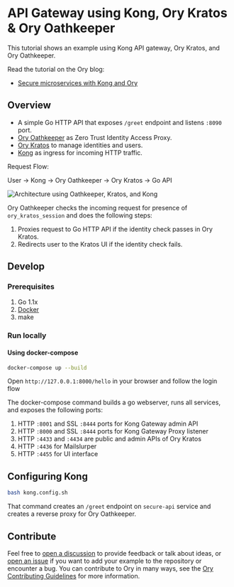 # API Gateway using Kong, Ory Kratos & Ory Oathkeeper

This tutorial shows an example using Kong API gateway, Ory Kratos, and Ory
Oathkeeper.

Read the tutorial on the Ory blog:

- [Secure microservices with Kong and Ory](https://www.ory.sh/zero-trust-api-security-ory-tutorial/)

## Overview

- A simple Go HTTP API that exposes `/greet` endpoint and listens `:8090` port.
- [Ory Oathkeeper](https://www.ory.sh/docs/oathkeeper/install) as Zero Trust
  Identity Access Proxy.
- [Ory Kratos](https://www.ory.sh/docs/kratos/install) to manage identities and
  users.
- [Kong](https://konghq.com/install#kong-community) as ingress for incoming HTTP
  traffic.

Request Flow:

User -> Kong -> Ory Oathkeeper -> Ory Kratos -> Go API

![Architecture using Oathkeeper, Kratos, and Kong](../_assets/img/kong.png)

Ory Oathkeeper checks the incoming request for presence of `ory_kratos_session`
and does the following steps:

1. Proxies request to Go HTTP API if the identity check passes in Ory Kratos.
2. Redirects user to the Kratos UI if the identity check fails.

## Develop

### Prerequisites

1. Go 1.1x
1. [Docker](https://docs.docker.com/get-docker/)
1. make

### Run locally

#### Using docker-compose

```bash
docker-compose up --build
```

Open `http://127.0.0.1:8000/hello` in your browser and follow the login flow

The docker-compose command builds a go webserver, runs all services, and exposes
the following ports:

1. HTTP `:8001` and SSL `:8444` ports for Kong Gateway admin API
1. HTTP `:8000` and SSL `:8444` ports for Kong Gateway Proxy listener
1. HTTP `:4433` and `:4434` are public and admin APIs of Ory Kratos
1. HTTP `:4436` for Mailslurper
1. HTTP `:4455` for UI interface

## Configuring Kong

```bash
bash kong.config.sh
```

That command creates an `/greet` endpoint on `secure-api` service and creates a
reverse proxy for Ory Oathkeeper.

## Contribute

Feel free to
[open a discussion](https://github.com/ory/examples/discussions/new) to provide
feedback or talk about ideas, or
[open an issue](https://github.com/ory/examples/issues/new) if you want to add
your example to the repository or encounter a bug. You can contribute to Ory in
many ways, see the
[Ory Contributing Guidelines](https://www.ory.sh/docs/ecosystem/contributing)
for more information.
